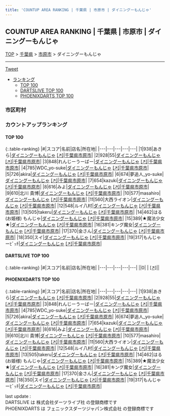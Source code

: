 ```yaml
---
title: 'COUNTUP AREA RANKING | 千葉県 | 市原市 | ダイニングーもんじゃ'
---
```

## COUNTUP AREA RANKING | 千葉県 | 市原市 | ダイニングーもんじゃ

[TOP](/darts/rank/) > [千葉県](/darts/rank/千葉県/) > [市原市](/darts/rank/千葉県/市原市/) > ダイニングーもんじゃ

___

<a href="https://twitter.com/share?ref_src=twsrc%5Etfw" data-text="COUNTUP AREA RANKING | 千葉県市原市ダイニングーもんじゃ" class="twitter-share-button" data-hashtags="DARTSLIVE,PHOENIXDARTS,darts,ダーツ" data-show-count="false">Tweet</a>

* [ランキング](#カウントアップランキング)
    * [TOP 100](#top-100)
    * [DARTSLIVE TOP 100](#dartslive-top-100)
    * [PHOENIXDARTS TOP 100](#phoenixdarts-top-100)

### 市区町村

<ul>

</ul>

### カウントアップランキング

#### TOP 100



{:.table-ranking}
|#|スコア|名前|店名|所在地|
|---|---|---|---|---|
|1|938|<span class="rank-name-pd">あきら</span>|<a href="/darts/rank/shops/53412.html">ダイニングーもんじゃ</a> <a href="https://vs.phoenixdarts.com/jp/shop/shopDetailInfo/s_53412?s_seq=53412">[↗]</a>|<a href="/darts/rank/千葉県/市原市">千葉県市原市</a>|
|2|928|<span class="rank-name-pd">55</span>|<a href="/darts/rank/shops/53412.html">ダイニングーもんじゃ</a> <a href="https://vs.phoenixdarts.com/jp/shop/shopDetailInfo/s_53412?s_seq=53412">[↗]</a>|<a href="/darts/rank/千葉県/市原市">千葉県市原市</a>|
|3|848|<span class="rank-name-pd">れんじーうーばー</span>|<a href="/darts/rank/shops/53412.html">ダイニングーもんじゃ</a> <a href="https://vs.phoenixdarts.com/jp/shop/shopDetailInfo/s_53412?s_seq=53412">[↗]</a>|<a href="/darts/rank/千葉県/市原市">千葉県市原市</a>|
|4|785|<span class="rank-name-pd">WDC_yo-suke</span>|<a href="/darts/rank/shops/53412.html">ダイニングーもんじゃ</a> <a href="https://vs.phoenixdarts.com/jp/shop/shopDetailInfo/s_53412?s_seq=53412">[↗]</a>|<a href="/darts/rank/千葉県/市原市">千葉県市原市</a>|
|5|726|<span class="rank-name-pd">akira</span>|<a href="/darts/rank/shops/53412.html">ダイニングーもんじゃ</a> <a href="https://vs.phoenixdarts.com/jp/shop/shopDetailInfo/s_53412?s_seq=53412">[↗]</a>|<a href="/darts/rank/千葉県/市原市">千葉県市原市</a>|
|6|674|<span class="rank-name-pd">夢追人_yo-suke</span>|<a href="/darts/rank/shops/53412.html">ダイニングーもんじゃ</a> <a href="https://vs.phoenixdarts.com/jp/shop/shopDetailInfo/s_53412?s_seq=53412">[↗]</a>|<a href="/darts/rank/千葉県/市原市">千葉県市原市</a>|
|7|654|<span class="rank-name-pd">kazuki</span>|<a href="/darts/rank/shops/53412.html">ダイニングーもんじゃ</a> <a href="https://vs.phoenixdarts.com/jp/shop/shopDetailInfo/s_53412?s_seq=53412">[↗]</a>|<a href="/darts/rank/千葉県/市原市">千葉県市原市</a>|
|8|616|<span class="rank-name-pd">みよ</span>|<a href="/darts/rank/shops/53412.html">ダイニングーもんじゃ</a> <a href="https://vs.phoenixdarts.com/jp/shop/shopDetailInfo/s_53412?s_seq=53412">[↗]</a>|<a href="/darts/rank/千葉県/市原市">千葉県市原市</a>|
|9|610|<span class="rank-name-pd">北川 貴博</span>|<a href="/darts/rank/shops/53412.html">ダイニングーもんじゃ</a> <a href="https://vs.phoenixdarts.com/jp/shop/shopDetailInfo/s_53412?s_seq=53412">[↗]</a>|<a href="/darts/rank/千葉県/市原市">千葉県市原市</a>|
|10|577|<span class="rank-name-pd">masahiro</span>|<a href="/darts/rank/shops/53412.html">ダイニングーもんじゃ</a> <a href="https://vs.phoenixdarts.com/jp/shop/shopDetailInfo/s_53412?s_seq=53412">[↗]</a>|<a href="/darts/rank/千葉県/市原市">千葉県市原市</a>|
|11|560|<span class="rank-name-pd">大西ライオン</span>|<a href="/darts/rank/shops/53412.html">ダイニングーもんじゃ</a> <a href="https://vs.phoenixdarts.com/jp/shop/shopDetailInfo/s_53412?s_seq=53412">[↗]</a>|<a href="/darts/rank/千葉県/市原市">千葉県市原市</a>|
|12|548|<span class="rank-name-pd">ルイ八村</span>|<a href="/darts/rank/shops/53412.html">ダイニングーもんじゃ</a> <a href="https://vs.phoenixdarts.com/jp/shop/shopDetailInfo/s_53412?s_seq=53412">[↗]</a>|<a href="/darts/rank/千葉県/市原市">千葉県市原市</a>|
|13|505|<span class="rank-name-pd">takeru</span>|<a href="/darts/rank/shops/53412.html">ダイニングーもんじゃ</a> <a href="https://vs.phoenixdarts.com/jp/shop/shopDetailInfo/s_53412?s_seq=53412">[↗]</a>|<a href="/darts/rank/千葉県/市原市">千葉県市原市</a>|
|14|462|<span class="rank-name-pd">はる(お姫様) もんじゃ</span>|<a href="/darts/rank/shops/53412.html">ダイニングーもんじゃ</a> <a href="https://vs.phoenixdarts.com/jp/shop/shopDetailInfo/s_53412?s_seq=53412">[↗]</a>|<a href="/darts/rank/千葉県/市原市">千葉県市原市</a>|
|15|389|<span class="rank-name-pd">★魔法少女★</span>|<a href="/darts/rank/shops/53412.html">ダイニングーもんじゃ</a> <a href="https://vs.phoenixdarts.com/jp/shop/shopDetailInfo/s_53412?s_seq=53412">[↗]</a>|<a href="/darts/rank/千葉県/市原市">千葉県市原市</a>|
|16|381|<span class="rank-name-pd">キング魔女</span>|<a href="/darts/rank/shops/53412.html">ダイニングーもんじゃ</a> <a href="https://vs.phoenixdarts.com/jp/shop/shopDetailInfo/s_53412?s_seq=53412">[↗]</a>|<a href="/darts/rank/千葉県/市原市">千葉県市原市</a>|
|17|370|<span class="rank-name-pd">金さん</span>|<a href="/darts/rank/shops/53412.html">ダイニングーもんじゃ</a> <a href="https://vs.phoenixdarts.com/jp/shop/shopDetailInfo/s_53412?s_seq=53412">[↗]</a>|<a href="/darts/rank/千葉県/市原市">千葉県市原市</a>|
|18|350|<span class="rank-name-pd">スイ</span>|<a href="/darts/rank/shops/53412.html">ダイニングーもんじゃ</a> <a href="https://vs.phoenixdarts.com/jp/shop/shopDetailInfo/s_53412?s_seq=53412">[↗]</a>|<a href="/darts/rank/千葉県/市原市">千葉県市原市</a>|
|19|317|<span class="rank-name-pd">もんじゃーﾋﾞｯﾁ</span>|<a href="/darts/rank/shops/53412.html">ダイニングーもんじゃ</a> <a href="https://vs.phoenixdarts.com/jp/shop/shopDetailInfo/s_53412?s_seq=53412">[↗]</a>|<a href="/darts/rank/千葉県/市原市">千葉県市原市</a>|


#### DARTSLIVE TOP 100



{:.table-ranking}
|#|スコア|名前|店名|所在地|
|---|---|---|---|---|
||0|<span class="rank-name-dl"> </span>|<a href="/darts/rank/shops/.html"></a> <a href="">[↗]</a>|<a href="/darts/rank//"></a>|


#### PHOENIXDARTS TOP 100



{:.table-ranking}
|#|スコア|名前|店名|所在地|
|---|---|---|---|---|
|1|938|<span class="rank-name-pd">あきら</span>|<a href="/darts/rank/shops/53412.html">ダイニングーもんじゃ</a> <a href="https://vs.phoenixdarts.com/jp/shop/shopDetailInfo/s_53412?s_seq=53412">[↗]</a>|<a href="/darts/rank/千葉県/市原市">千葉県市原市</a>|
|2|928|<span class="rank-name-pd">55</span>|<a href="/darts/rank/shops/53412.html">ダイニングーもんじゃ</a> <a href="https://vs.phoenixdarts.com/jp/shop/shopDetailInfo/s_53412?s_seq=53412">[↗]</a>|<a href="/darts/rank/千葉県/市原市">千葉県市原市</a>|
|3|848|<span class="rank-name-pd">れんじーうーばー</span>|<a href="/darts/rank/shops/53412.html">ダイニングーもんじゃ</a> <a href="https://vs.phoenixdarts.com/jp/shop/shopDetailInfo/s_53412?s_seq=53412">[↗]</a>|<a href="/darts/rank/千葉県/市原市">千葉県市原市</a>|
|4|785|<span class="rank-name-pd">WDC_yo-suke</span>|<a href="/darts/rank/shops/53412.html">ダイニングーもんじゃ</a> <a href="https://vs.phoenixdarts.com/jp/shop/shopDetailInfo/s_53412?s_seq=53412">[↗]</a>|<a href="/darts/rank/千葉県/市原市">千葉県市原市</a>|
|5|726|<span class="rank-name-pd">akira</span>|<a href="/darts/rank/shops/53412.html">ダイニングーもんじゃ</a> <a href="https://vs.phoenixdarts.com/jp/shop/shopDetailInfo/s_53412?s_seq=53412">[↗]</a>|<a href="/darts/rank/千葉県/市原市">千葉県市原市</a>|
|6|674|<span class="rank-name-pd">夢追人_yo-suke</span>|<a href="/darts/rank/shops/53412.html">ダイニングーもんじゃ</a> <a href="https://vs.phoenixdarts.com/jp/shop/shopDetailInfo/s_53412?s_seq=53412">[↗]</a>|<a href="/darts/rank/千葉県/市原市">千葉県市原市</a>|
|7|654|<span class="rank-name-pd">kazuki</span>|<a href="/darts/rank/shops/53412.html">ダイニングーもんじゃ</a> <a href="https://vs.phoenixdarts.com/jp/shop/shopDetailInfo/s_53412?s_seq=53412">[↗]</a>|<a href="/darts/rank/千葉県/市原市">千葉県市原市</a>|
|8|616|<span class="rank-name-pd">みよ</span>|<a href="/darts/rank/shops/53412.html">ダイニングーもんじゃ</a> <a href="https://vs.phoenixdarts.com/jp/shop/shopDetailInfo/s_53412?s_seq=53412">[↗]</a>|<a href="/darts/rank/千葉県/市原市">千葉県市原市</a>|
|9|610|<span class="rank-name-pd">北川 貴博</span>|<a href="/darts/rank/shops/53412.html">ダイニングーもんじゃ</a> <a href="https://vs.phoenixdarts.com/jp/shop/shopDetailInfo/s_53412?s_seq=53412">[↗]</a>|<a href="/darts/rank/千葉県/市原市">千葉県市原市</a>|
|10|577|<span class="rank-name-pd">masahiro</span>|<a href="/darts/rank/shops/53412.html">ダイニングーもんじゃ</a> <a href="https://vs.phoenixdarts.com/jp/shop/shopDetailInfo/s_53412?s_seq=53412">[↗]</a>|<a href="/darts/rank/千葉県/市原市">千葉県市原市</a>|
|11|560|<span class="rank-name-pd">大西ライオン</span>|<a href="/darts/rank/shops/53412.html">ダイニングーもんじゃ</a> <a href="https://vs.phoenixdarts.com/jp/shop/shopDetailInfo/s_53412?s_seq=53412">[↗]</a>|<a href="/darts/rank/千葉県/市原市">千葉県市原市</a>|
|12|548|<span class="rank-name-pd">ルイ八村</span>|<a href="/darts/rank/shops/53412.html">ダイニングーもんじゃ</a> <a href="https://vs.phoenixdarts.com/jp/shop/shopDetailInfo/s_53412?s_seq=53412">[↗]</a>|<a href="/darts/rank/千葉県/市原市">千葉県市原市</a>|
|13|505|<span class="rank-name-pd">takeru</span>|<a href="/darts/rank/shops/53412.html">ダイニングーもんじゃ</a> <a href="https://vs.phoenixdarts.com/jp/shop/shopDetailInfo/s_53412?s_seq=53412">[↗]</a>|<a href="/darts/rank/千葉県/市原市">千葉県市原市</a>|
|14|462|<span class="rank-name-pd">はる(お姫様) もんじゃ</span>|<a href="/darts/rank/shops/53412.html">ダイニングーもんじゃ</a> <a href="https://vs.phoenixdarts.com/jp/shop/shopDetailInfo/s_53412?s_seq=53412">[↗]</a>|<a href="/darts/rank/千葉県/市原市">千葉県市原市</a>|
|15|389|<span class="rank-name-pd">★魔法少女★</span>|<a href="/darts/rank/shops/53412.html">ダイニングーもんじゃ</a> <a href="https://vs.phoenixdarts.com/jp/shop/shopDetailInfo/s_53412?s_seq=53412">[↗]</a>|<a href="/darts/rank/千葉県/市原市">千葉県市原市</a>|
|16|381|<span class="rank-name-pd">キング魔女</span>|<a href="/darts/rank/shops/53412.html">ダイニングーもんじゃ</a> <a href="https://vs.phoenixdarts.com/jp/shop/shopDetailInfo/s_53412?s_seq=53412">[↗]</a>|<a href="/darts/rank/千葉県/市原市">千葉県市原市</a>|
|17|370|<span class="rank-name-pd">金さん</span>|<a href="/darts/rank/shops/53412.html">ダイニングーもんじゃ</a> <a href="https://vs.phoenixdarts.com/jp/shop/shopDetailInfo/s_53412?s_seq=53412">[↗]</a>|<a href="/darts/rank/千葉県/市原市">千葉県市原市</a>|
|18|350|<span class="rank-name-pd">スイ</span>|<a href="/darts/rank/shops/53412.html">ダイニングーもんじゃ</a> <a href="https://vs.phoenixdarts.com/jp/shop/shopDetailInfo/s_53412?s_seq=53412">[↗]</a>|<a href="/darts/rank/千葉県/市原市">千葉県市原市</a>|
|19|317|<span class="rank-name-pd">もんじゃーﾋﾞｯﾁ</span>|<a href="/darts/rank/shops/53412.html">ダイニングーもんじゃ</a> <a href="https://vs.phoenixdarts.com/jp/shop/shopDetailInfo/s_53412?s_seq=53412">[↗]</a>|<a href="/darts/rank/千葉県/市原市">千葉県市原市</a>|


<div class="footer border-top border-gray-light mt-5 pt-3 text-right text-gray">
    last update : <span style="font-weight: italic" id="foot_last_modified"></span><br />
    DARTSLIVE は 株式会社ダーツライブ社 の登録商標です<br />
    PHOENIXDARTS は フェニックスダーツジャパン株式会社 の登録商標です<br />
</div>

<script src="https://cdnjs.cloudflare.com/ajax/libs/jquery.tablesorter/2.31.3/js/jquery.tablesorter.min.js" integrity="sha512-qzgd5cYSZcosqpzpn7zF2ZId8f/8CHmFKZ8j7mU4OUXTNRd5g+ZHBPsgKEwoqxCtdQvExE5LprwwPAgoicguNg==" crossorigin="anonymous" referrerpolicy="no-referrer"></script>
<link rel="stylesheet" href="https://cdnjs.cloudflare.com/ajax/libs/jquery.tablesorter/2.31.3/css/theme.default.min.css" integrity="sha512-wghhOJkjQX0Lh3NSWvNKeZ0ZpNn+SPVXX1Qyc9OCaogADktxrBiBdKGDoqVUOyhStvMBmJQ8ZdMHiR3wuEq8+w==" crossorigin="anonymous" referrerpolicy="no-referrer" />
<script>
$(function() {
    $(".table-ranking").tablesorter({sortList:[[0, 0]]});
    $("#foot_last_modified").text(formatDate(new Date(document.lastModified), 'yyyy-MM-dd HH:mm:ss'));
});
</script>

<script async src="https://platform.twitter.com/widgets.js" charset="utf-8"></script>